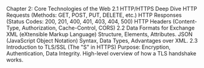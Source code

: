 Chapter 2: Core Technologies of the Web
2.1 HTTP/HTTPS Deep Dive
HTTP Requests (Methods: GET, POST, PUT, DELETE, etc.)
HTTP Responses (Status Codes: 200, 201, 400, 401, 403, 404, 500)
HTTP Headers (Content-Type, Authorization, Cache-Control, CORS)
2.2 Data Formats for Exchange
XML (eXtensible Markup Language)
Structure, Elements, Attributes.
JSON (JavaScript Object Notation)
Syntax, Data Types, Advantages over XML.
2.3 Introduction to TLS/SSL (The "S" in HTTPS)
Purpose: Encryption, Authentication, Data Integrity.
High-level overview of how a TLS handshake works.
